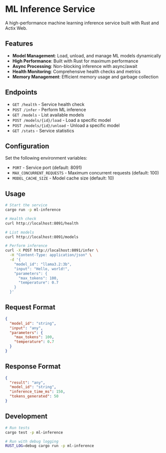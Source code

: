 # ML Inference Service

A high-performance machine learning inference service built with Rust and Actix Web.

## Features

- **Model Management**: Load, unload, and manage ML models dynamically
- **High Performance**: Built with Rust for maximum performance
- **Async Processing**: Non-blocking inference with async/await
- **Health Monitoring**: Comprehensive health checks and metrics
- **Memory Management**: Efficient memory usage and garbage collection

## Endpoints

- `GET /health` - Service health check
- `POST /infer` - Perform ML inference
- `GET /models` - List available models
- `POST /models/{id}/load` - Load a specific model
- `POST /models/{id}/unload` - Unload a specific model
- `GET /stats` - Service statistics

## Configuration

Set the following environment variables:

- `PORT` - Service port (default: 8091)
- `MAX_CONCURRENT_REQUESTS` - Maximum concurrent requests (default: 100)
- `MODEL_CACHE_SIZE` - Model cache size (default: 10)

## Usage

```bash
# Start the service
cargo run -p ml-inference

# Health check
curl http://localhost:8091/health

# List models
curl http://localhost:8091/models

# Perform inference
curl -X POST http://localhost:8091/infer \
  -H "Content-Type: application/json" \
  -d '{
    "model_id": "llama3.2:3b",
    "input": "Hello, world!",
    "parameters": {
      "max_tokens": 100,
      "temperature": 0.7
    }
  }'
```

## Request Format

```json
{
  "model_id": "string",
  "input": "any",
  "parameters": {
    "max_tokens": 100,
    "temperature": 0.7
  }
}
```

## Response Format

```json
{
  "result": "any",
  "model_id": "string",
  "inference_time_ms": 150,
  "tokens_generated": 50
}
```

## Development

```bash
# Run tests
cargo test -p ml-inference

# Run with debug logging
RUST_LOG=debug cargo run -p ml-inference
```
